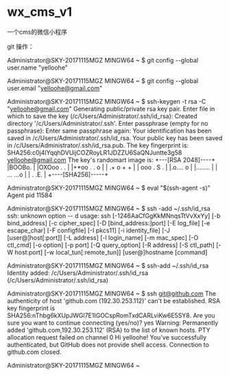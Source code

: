 # wx_cms_v1
一个cms的微信小程序


git 操作：

Administrator@SKY-20171115MGZ MINGW64 ~
$ git config --global user.name "yelloohe"

Administrator@SKY-20171115MGZ MINGW64 ~
$ git config --global user.email "yelloohe@gmail.com"

Administrator@SKY-20171115MGZ MINGW64 ~
$ ssh-keygen -t rsa -C "yelloohe@gmail.com"
Generating public/private rsa key pair.
Enter file in which to save the key (/c/Users/Administrator/.ssh/id_rsa):
Created directory '/c/Users/Administrator/.ssh'.
Enter passphrase (empty for no passphrase):
Enter same passphrase again:
Your identification has been saved in /c/Users/Administrator/.ssh/id_rsa.
Your public key has been saved in /c/Users/Administrator/.ssh/id_rsa.pub.
The key fingerprint is:
SHA256:c0j4lYqqhDVUijCOZRoyLR1JDZZU6SaQNJuntte3g58 yelloohe@gmail.com
The key's randomart image is:
+---[RSA 2048]----+
|BOOBo.           |
|OXOoo  .   .     |
|+*oo  . . o      |
| .+ o  + +       |
| ooo  . S .      |
|.o....   o       |
|........         |
| ... ...o        |
|  .   .E.        |
+----[SHA256]-----+

Administrator@SKY-20171115MGZ MINGW64 ~
$ eval "$(ssh-agent -s)"
Agent pid 11584

Administrator@SKY-20171115MGZ MINGW64 ~
$ ssh -add ~/.ssh/id_rsa
ssh: unknown option -- d
usage: ssh [-1246AaCfGgKkMNnqsTtVvXxYy] [-b bind_address] [-c cipher_spec]
           [-D [bind_address:]port] [-E log_file] [-e escape_char]
           [-F configfile] [-I pkcs11] [-i identity_file]
           [-J [user@]host[:port]] [-L address] [-l login_name] [-m mac_spec]
           [-O ctl_cmd] [-o option] [-p port] [-Q query_option] [-R address]
           [-S ctl_path] [-W host:port] [-w local_tun[:remote_tun]]
           [user@]hostname [command]

Administrator@SKY-20171115MGZ MINGW64 ~
$ ssh-add ~/.ssh/id_rsa
Identity added: /c/Users/Administrator/.ssh/id_rsa (/c/Users/Administrator/.ssh/id_rsa)

Administrator@SKY-20171115MGZ MINGW64 ~
$ ssh git@github.com
The authenticity of host 'github.com (192.30.253.112)' can't be established.
RSA key fingerprint is SHA256:nThbg6kXUpJWGl7E1IGOCspRomTxdCARLviKw6E5SY8.
Are you sure you want to continue connecting (yes/no)? yes
Warning: Permanently added 'github.com,192.30.253.112' (RSA) to the list of known hosts.
PTY allocation request failed on channel 0
Hi yelloohe! You've successfully authenticated, but GitHub does not provide shell access.
Connection to github.com closed.

Administrator@SKY-20171115MGZ MINGW64 ~
